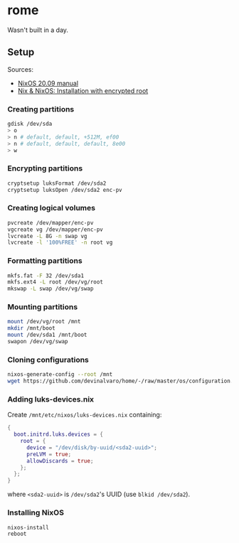 # rome

Wasn't built in a day.

## Setup

Sources:
- [NixOS 20.09 manual](https://nixos.org/manual/nixos/stable/)
- [Nix & NixOS: Installation with encrypted root](https://pablo.tools/posts/computers/nixos-encrypted-install/)

### Creating partitions

``` sh
gdisk /dev/sda
> o
> n # default, default, +512M, ef00
> n # default, default, default, 8e00
> w
```

### Encrypting partitions

``` sh
cryptsetup luksFormat /dev/sda2
cryptsetup luksOpen /dev/sda2 enc-pv
```

### Creating logical volumes

```sh
pvcreate /dev/mapper/enc-pv
vgcreate vg /dev/mapper/enc-pv
lvcreate -L 8G -n swap vg
lvcreate -l '100%FREE' -n root vg
```

### Formatting partitions

``` sh
mkfs.fat -F 32 /dev/sda1
mkfs.ext4 -L root /dev/vg/root
mkswap -L swap /dev/vg/swap
```

### Mounting partitions

``` sh
mount /dev/vg/root /mnt
mkdir /mnt/boot
mount /dev/sda1 /mnt/boot
swapon /dev/vg/swap
```

### Cloning configurations

```sh
nixos-generate-config --root /mnt
wget https://github.com/devinalvaro/home/-/raw/master/os/configuration.nix -O /mnt/etc/nixos/configuration.nix
```

### Adding luks-devices.nix

Create `/mnt/etc/nixos/luks-devices.nix` containing:

``` nix
{
  boot.initrd.luks.devices = {
    root = {
      device = "/dev/disk/by-uuid/<sda2-uuid>";
      preLVM = true;
      allowDiscards = true;
    };
  };
}
```

where `<sda2-uuid>` is `/dev/sda2`'s UUID (use `blkid /dev/sda2`).

### Installing NixOS

``` sh
nixos-install
reboot
```
